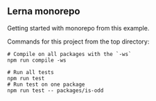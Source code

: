 ## Lerna monorepo

Getting started with monorepo from this example.

Commands for this project from the top directory:

```shell
# Compile on all packages with the `-ws`
npm run compile -ws

# Run all tests
npm run test 
# Run test on one package
npm run test -- packages/is-odd
```
